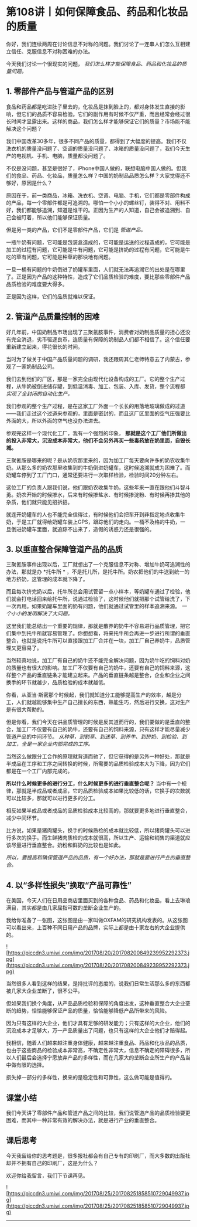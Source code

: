 # 第108讲丨如何保障食品、药品和化妆品的质量

你好，我们连续两周在讨论信息不对称的问题。我们讨论了一连串人们怎么互相建立信任、克服信息不对称困难的办法。

今天我们讨论一个很现实的问题， *我们怎么样才能保障食品、药品和化妆品的质量问题。*

## 1. 零部件产品与管道产品的区别

食品和药品都是吃进肚子里去的，化妆品是抹到脸上的，都对身体发生直接的影响，但它们的品质不容易检验。它们的副作用有时候不仅严重，而且经常会经过很长时间才显露出来。这样的商品，我们怎么样才能够保证它们的质量？市场能不能解决这个问题？

我们中国改革30多年，很多不同产品的质量，都得到了大幅度的提高。我们不仅洗衣机的质量没问题了、空调的质量没问题了、冰箱的质量没问题了，我们今天生产的电视机、手机、电脑，质量都没问题了。

不仅是没问题，甚至是很好了，iPhone中国人做的，联想电脑中国人做的。但我们的食品、药品、化妆品，质量怎么样？中国的奶制品品质怎么样？大家觉得还不够好，原因是什么？

原因在于，前一类商品，冰箱、洗衣机、空调、电脑、手机，它们都是零部件构成的产品，每一个零部件都是可追溯的。哪怕一个小小的螺丝钉，装得不对、用料不好，我们都能够追溯，知道是谁干的。正因为生产的人知道，自己会被追溯到、自己会被盯着，所以他们能够保证质量。

但是另一类的产品，它们不是零部件产品，它们是 *管道产品。*

一瓶牛奶有问题，它可能是包装盒造成的，它可能是运送的过程造成的，它可能是加工的过程有问题，它可能是牛有问题，它可能是挤奶的过程有问题，它可能是牛吃的草有问题，它可能是种草的那块地有问题。

一旦一桶有问题的牛奶倒进了奶罐车里面，人们就无法再追溯它的出处是在哪里了。正是因为产品的这种特性，造成了它们品质检验的难度，要比那些零部件产品品质检验的难度要大得多。

正是因为这样，它们的品质就难以保证。

## 2. 管道产品质量控制的困难

好几年前，中国奶制品市场出现了三聚氰胺事件，消费者对奶制品质量的担心还没有完全消退，劣币驱逐良币，连质量有保障的奶制品人们都不相信了。这个信任要重新建立起来，得花很长的时间。

当时为了做关于中国产品质量问题的调研，我还跟周其仁老师特意去了内蒙古，参观了一家奶制品公司。

我们去到他们的厂区，那是一家完全由现代化设备构成的工厂。它的整个生产过程，从牛奶被倒进储存罐，到低温消毒、加工、包装、入库、发货，整个流程都 *实现了全封闭的自动化生产。*

我们参观的整个生产过程，是在这家工厂外面一个长长的用落地玻璃做成的过道——我们走过这个过道来参观的，里面是密封的，而且这厂区里面的空气压强要比外面的大，所以外面的空气也没办法进去。

参观完这样一个现代化工厂，我有一个强烈的印象， **那就是这个工厂他们所做出的投入非常大，沉没成本非常大，他们不会另外再买一些毒药放在奶里面，自毁长城。**

三聚氰胺是哪来的呢？是从奶农那里来的，因为加工厂每天要向许多的奶农收集牛奶。从那么多的奶农那里收集到的牛奶倒进奶罐车，这时候追溯就成为困难了。而奶罐车停到了工厂门口，通常还要进行一次取样检验，检验时间20分钟左右。

这位工厂的负责人跟我们说，他们跟奶农收集牛奶，这些年来一直在跟他们斗智斗勇。奶农开始的时候掺水，后来有时候掺盐水、有时候掺淀粉、有时候再掺其他的杂质，他们就只能见招拆招。

就连开奶罐车的人也不能完全信得过，有时候他们会把车开到非指定地点收集牛奶，于是工厂就得给奶罐车装上GPS，跟踪他们的走向。一桶不及格的牛奶，一旦倒进奶罐车里面，就追踪不出来了，造假的诱惑力还是很强的。

## 3. 以垂直整合保障管道产品的品质

三聚氰胺事件出现以后，工厂就想出了一个克服信息不对称、增加牛奶可追溯性的办法，那就是办 *托牛所 * ，不是托儿所，是托牛所。奶农把他们的牛送到统一的地方挤奶，这管理的成本就下降了。

而且每次挤完奶以后，托牛所总会用试管留一点小样本，等奶罐车通过了检验，他们就会打电话回来给托牛所，说通过检验了，这时候他们就把那个试管给洗了，下一次再用。如果奶罐车里面的奶有问题，他们就通过试管里的样本追溯来源。 *一个小小的发明解决了大问题。*

这里我们能总结出一个重要的规律，那就是散养的奶牛不容易进行品质管理，把它们集中到托牛所就容易管理了。你想想看，将来托牛所会再进一步进行所谓的垂直整合，也就是说托牛所可以直接跟加工厂合并在一块，加工厂自己养奶牛，品质管理又更容易了。

当然较真地说，加工厂有自己的奶牛还不能完全解决问题，因为奶牛吃的饲料对奶的质量也有很大的影响。加工厂不仅要有自己的奶牛，还要有自己的饲料来源，这样整个产品的垂直链条才能建立起来。产品的垂直链条越是整合，企业和企业之间换手的环节就越少，品质检验的成本就越低。

你看，从亚当·斯密那个时候起，我们就知道分工能够提高生产的效率，越是分工，人们就越能够集中生产自己擅长的东西，熟能生巧，然后进行交换，这对生产是有很大帮助的。

但是你看，我们今天在讲品质管理的时候是反其道而行的，我们要做的是垂直的整合，加工厂不仅要有自己的奶牛，还要有自己的饲料来源，只有这样才能尽量减少管道产品的中间环节。 *从种草，到割草、到送草、到养牛、到挤奶、到检验、到加工，全是一家企业内部完成的工序。*

当然这么做跟分工合作的原理就背道而驰了，但它获得的是另外一种好处，那就是半成品在工序和工序之间转换的时候，所需要的品质检验成本大为下降，因为它们都是在一个工厂内部完成的。

 **所以什么时候更多的进行分工，什么时候更多的进行垂直整合呢？** 当中有一个规律，那就是半成品或者成品，它的品质检验成本如果比较低的话，它换手的次数就可以比较多，那就可以进行更多的分工。

相反如果半成品或者成品的品质检验成本比较高的，那就要更多地进行垂直整合，减少中间环节。

比方说，如果是猪肉罐头，换手的时候质检的成本就比较低，所以猪肉罐头可以进行多次的换手。而生鲜猪肉质检的成本就很高，所以生产、运输和销售的渠道就应该尽量进行垂直整合。奶粉和鲜奶的比较也是如此。

 *所以，要提高和确保管道产品的品质，有一个好办法，那就是要进行产业的垂直整合。*

## 4. 以“多样性损失”换取“产品可靠性”

在美国，今天人们在日用品商店里面买到的各种食品、药品和化妆品，看上去琳琅满目，其实都是由几家屈指可数的垄断企业生产的。

我给你准备了一张图，这张图是由一家叫做OXFAM的研究机构发表的。从这张图可以看出来，上百种不同日用产品的品牌，实际上都是由十家左右的大企业提供的。

![https://piccdn3.umiwi.com/img/201708/20/201708200849239952292373.jpg](https://piccdn3.umiwi.com/img/201708/20/201708200849239952292373.jpg)

当然很多人看到这样的结果，是持批评的态度的，说我们日常生活那么多的东西都被几家大企业垄断了，很不公平。

但如果我们换个角度，从产品品质检验和保障的角度出发，这种垂直整合大企业垄断的趋势，恰恰能够保证产品的质量，恰恰能够降低产品所带来的风险。

因为只有这样的大企业，他们才具有足够的研发能力；只有这样的大企业，他们的沉没成本才足够大，万一产品质量出了问题，也只有这样的大企业他们才赔得起。

我相信，随着人们越来越注重身体健康，越来越注重食品、药品和化妆品的品质，也由于这些商品的检验成本非常高，不确定性非常大，信息不确定的障碍很多，所以人们最后会选择宁愿放弃产品的多样性，而在几家大的垄断企业所生产的产品当中做有限的选择。

损失掉一部分的多样性，换来的是稳定性和可靠性，这么做可能是值得的。

## 课堂小结

我们今天讲了零部件产品和管道产品之间的比较，我们说管道产品的品质检验要更困难，而其中一种非常有效的解决办法，就是进行产业的垂直整合。

## 课后思考

今天我留给你的思考题是，很多报社都会有自己专有的印刷厂，而大多数的出版社却并不拥有自己的印刷厂，这是为什么？

欢迎你给我留言，我们下节课再见。

![https://piccdn3.umiwi.com/img/201708/25/201708251858510729049937.jpg](https://piccdn3.umiwi.com/img/201708/25/201708251858510729049937.jpg)

---
